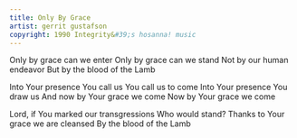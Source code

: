 ```yaml
---
title: Only By Grace
artist: gerrit gustafson
copyright: 1990 Integrity&#39;s hosanna! music
---
```


Only by grace can we enter
Only by grace can we stand
Not by our human endeavor
But by the blood of the Lamb

Into Your presence You call us
You call us to come
Into Your presence You draw us
And now by Your grace we come
Now by Your grace we come

Lord, if You marked our transgressions
Who would stand?
Thanks to Your grace we are cleansed
By the blood of the Lamb